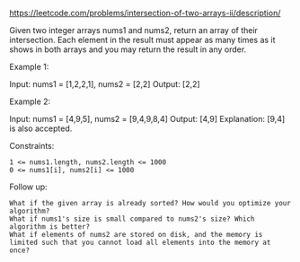 https://leetcode.com/problems/intersection-of-two-arrays-ii/description/

Given two integer arrays nums1 and nums2, return an array of their intersection. Each element in the result must appear as many times as it shows in both arrays and you may return the result in any order.


Example 1:

Input: nums1 = [1,2,2,1], nums2 = [2,2]
Output: [2,2]

Example 2:

Input: nums1 = [4,9,5], nums2 = [9,4,9,8,4]
Output: [4,9]
Explanation: [9,4] is also accepted.


Constraints:

    1 <= nums1.length, nums2.length <= 1000
    0 <= nums1[i], nums2[i] <= 1000


Follow up:

    What if the given array is already sorted? How would you optimize your algorithm?
    What if nums1's size is small compared to nums2's size? Which algorithm is better?
    What if elements of nums2 are stored on disk, and the memory is limited such that you cannot load all elements into the memory at once?


